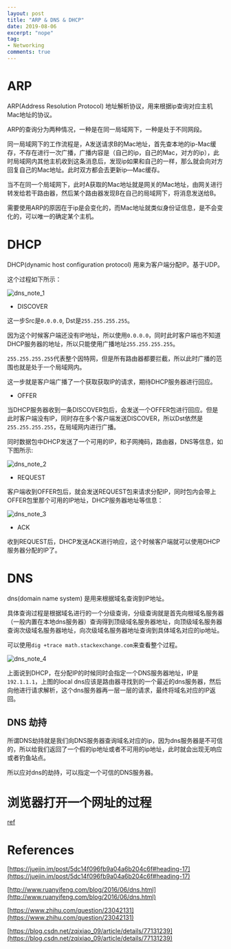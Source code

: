 ```yaml
---
layout: post
title: "ARP & DNS & DHCP"
date: 2019-08-06
excerpt: "nope"
tag:
- Networking
comments: true
---
```


# ARP

ARP(Address Resolution Protocol) 地址解析协议，用来根据ip查询对应主机Mac地址的协议。

ARP的查询分为两种情况，一种是在同一局域网下，一种是处于不同网段。

同一局域网下的工作流程是，A发送请求B的Mac地址，首先查本地的ip-Mac缓存，不存在进行一次广播，广播内容是（自己的ip，自己的Mac，对方的ip），此时局域网内其他主机收到这条消息后，发现ip如果和自己的一样，那么就会向对方回复自己的Mac地址。此时双方都会去更新ip—Mac缓存。

当不在同一个局域网下，此时A获取的Mac地址就是网关的Mac地址，由网关进行转发给若干路由器，然后某个路由器发现B在自己的局域网下，将消息发送给B。

需要使用ARP的原因在于ip是会变化的，而Mac地址就类似身份证信息，是不会变化的，可以唯一的确定某个主机。

# DHCP

DHCP(dynamic host configuration protocol) 用来为客户端分配IP。基于UDP。

这个过程如下所示：

![dns_note_1]({{site.url}}/assets/images/blog/dns_note_1.png)

- DISCOVER

这一步Src是`0.0.0.0`, Dst是`255.255.255.255`。

因为这个时候客户端还没有IP地址，所以使用`0.0.0.0`，同时此时客户端也不知道DHCP服务器的地址，所以只能使用广播地址`255.255.255.255`。

`255.255.255.255`代表整个因特网，但是所有路由器都要拦截，所以此时广播的范围也就是处于一个局域网内。

这一步就是客户端广播了一个获取获取IP的请求，期待DHCP服务器进行回应。

- OFFER

当DHCP服务器收到一条DISCOVER包后，会发送一个OFFER包进行回应。但是此时客户端没有IP，同时存在多个客户端发送DISCOVER，所以Dst依然是`255.255.255.255`，在局域网内进行广播。

同时数据包中DHCP发送了一个可用的IP，和子网掩码，路由器，DNS等信息，如下图所示:

![dns_note_2]({{site.url}}/assets/images/blog/dns_note_2.png)

- REQUEST

客户端收到OFFER包后，就会发送REQUEST包来请求分配IP，同时包内会带上OFFER包里那个可用的IP地址，DHCP服务器地址等信息：

![dns_note_3]({{site.url}}/assets/images/blog/dns_note_3.png)

- ACK

收到REQUEST后，DHCP发送ACK进行响应，这个时候客户端就可以使用DHCP服务器分配的IP了。

# DNS

dns(domain name system) 是用来根据域名查询到IP地址。

具体查询过程是根据域名进行的一个分级查询，分级查询就是首先向根域名服务器（一般内置在本地dns服务器）查询得到顶级域名服务器地址，向顶级域名服务器查询次级域名服务器地址，向次级域名服务器地址查询到具体域名对应的ip地址。

可以使用`dig +trace math.stackexchange.com`来查看整个过程。

![dns_note_4]({{site.url}}/assets/images/blog/dns_note_4.png)

上面说到DHCP，在分配IP的时候同时会指定一个DNS服务器地址，IP是`192.1.1.1`，上图的local dns应该是路由器寻找到的一个最近的dns服务器，然后向他进行请求解析，这个dns服务器再一层一层的请求，最终将域名对应的IP返回。

## DNS 劫持

所谓DNS劫持就是我们向DNS服务器查询域名对应的ip，因为dns服务器是不可信的，所以给我们返回了一个假的ip地址或者不可用的ip地址，此时就会出现无响应或者钓鱼站点。

所以应对dns的劫持，可以指定一个可信的DNS服务器。

# 浏览器打开一个网址的过程

[ref](https://github.com/skyline75489/what-happens-when-zh_CN/blob/master/README.rst)

# References

[https://juejin.im/post/5dc14f096fb9a04a6b204c6f#heading-17](https://juejin.im/post/5dc14f096fb9a04a6b204c6f#heading-17)

[http://www.ruanyifeng.com/blog/2016/06/dns.html](http://www.ruanyifeng.com/blog/2016/06/dns.html)

[https://www.zhihu.com/question/23042131](https://www.zhihu.com/question/23042131)

[https://blog.csdn.net/zqixiao_09/article/details/77131239](https://blog.csdn.net/zqixiao_09/article/details/77131239)
